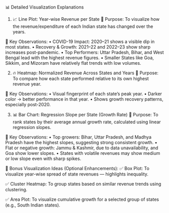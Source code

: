 📊 Detailed Visualization Explanations
1. 📈 Line Plot: Year-wise Revenue per State
🧠 Purpose:
To visualize how the revenue/expenditure of each Indian state has changed over the years.

📌 Key Observations:
• COVID-19 Impact: 2020–21 shows a visible dip in most states.
• Recovery & Growth: 2021–22 and 2022–23 show sharp increases post-pandemic.
• Top Performers: Uttar Pradesh, Bihar, and West Bengal lead with the highest revenue figures.
• Smaller States like Goa, Sikkim, and Mizoram have relatively flat trends with low volumes.

2. 🔥 Heatmap: Normalized Revenue Across States and Years
🧠 Purpose:
To compare how each state performed relative to its own highest revenue year.

📌 Key Observations:
• Visual fingerprint of each state’s peak year.
• Darker color → better performance in that year.
• Shows growth recovery patterns, especially post-2020.

3. 📊 Bar Chart: Regression Slope per State (Growth Rate)
🧠 Purpose:
To rank states by their average annual growth rate, calculated using linear regression slopes.

📌 Key Observations:
• Top growers: Bihar, Uttar Pradesh, and Madhya Pradesh have the highest slopes, suggesting strong consistent growth.
• Flat or negative growth: Jammu & Kashmir, due to data unavailability, and Goa show lower slopes.
• States with volatile revenues may show medium or low slope even with sharp spikes.

🧮 Bonus Visualization Ideas (Optional Enhancements):
✅ Box Plot:
To visualize year-wise spread of state revenues — highlights inequality.

✅ Cluster Heatmap:
To group states based on similar revenue trends using clustering.

✅ Area Plot:
To visualize cumulative growth for a selected group of states (e.g., South Indian states).
